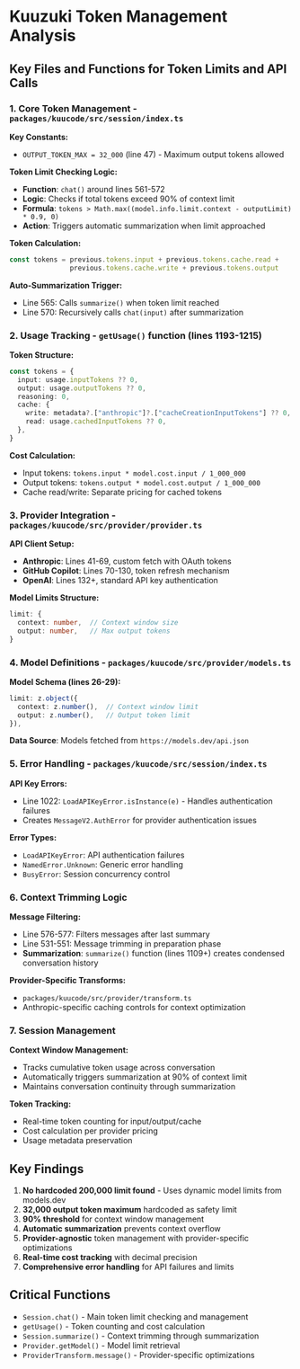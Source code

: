 # Kuuzuki Token Management Analysis

## Key Files and Functions for Token Limits and API Calls

### 1. Core Token Management - `packages/kuucode/src/session/index.ts`

**Key Constants:**
- `OUTPUT_TOKEN_MAX = 32_000` (line 47) - Maximum output tokens allowed

**Token Limit Checking Logic:**
- **Function**: `chat()` around lines 561-572
- **Logic**: Checks if total tokens exceed 90% of context limit
- **Formula**: `tokens > Math.max((model.info.limit.context - outputLimit) * 0.9, 0)`
- **Action**: Triggers automatic summarization when limit approached

**Token Calculation:**
```typescript
const tokens = previous.tokens.input + previous.tokens.cache.read + 
               previous.tokens.cache.write + previous.tokens.output
```

**Auto-Summarization Trigger:**
- Line 565: Calls `summarize()` when token limit reached
- Line 570: Recursively calls `chat(input)` after summarization

### 2. Usage Tracking - `getUsage()` function (lines 1193-1215)

**Token Structure:**
```typescript
const tokens = {
  input: usage.inputTokens ?? 0,
  output: usage.outputTokens ?? 0,
  reasoning: 0,
  cache: {
    write: metadata?.["anthropic"]?.["cacheCreationInputTokens"] ?? 0,
    read: usage.cachedInputTokens ?? 0,
  },
}
```

**Cost Calculation:**
- Input tokens: `tokens.input * model.cost.input / 1_000_000`
- Output tokens: `tokens.output * model.cost.output / 1_000_000`
- Cache read/write: Separate pricing for cached tokens

### 3. Provider Integration - `packages/kuucode/src/provider/provider.ts`

**API Client Setup:**
- **Anthropic**: Lines 41-69, custom fetch with OAuth tokens
- **GitHub Copilot**: Lines 70-130, token refresh mechanism
- **OpenAI**: Lines 132+, standard API key authentication

**Model Limits Structure:**
```typescript
limit: {
  context: number,  // Context window size
  output: number,   // Max output tokens
}
```

### 4. Model Definitions - `packages/kuucode/src/provider/models.ts`

**Model Schema (lines 26-29):**
```typescript
limit: z.object({
  context: z.number(),  // Context window limit
  output: z.number(),   // Output token limit
}),
```

**Data Source**: Models fetched from `https://models.dev/api.json`

### 5. Error Handling - `packages/kuucode/src/session/index.ts`

**API Key Errors:**
- Line 1022: `LoadAPIKeyError.isInstance(e)` - Handles authentication failures
- Creates `MessageV2.AuthError` for provider authentication issues

**Error Types:**
- `LoadAPIKeyError`: API authentication failures
- `NamedError.Unknown`: Generic error handling
- `BusyError`: Session concurrency control

### 6. Context Trimming Logic

**Message Filtering:**
- Line 576-577: Filters messages after last summary
- Line 531-551: Message trimming in preparation phase
- **Summarization**: `summarize()` function (lines 1109+) creates condensed conversation history

**Provider-Specific Transforms:**
- `packages/kuucode/src/provider/transform.ts`
- Anthropic-specific caching controls for context optimization

### 7. Session Management

**Context Window Management:**
- Tracks cumulative token usage across conversation
- Automatically triggers summarization at 90% of context limit
- Maintains conversation continuity through summarization

**Token Tracking:**
- Real-time token counting for input/output/cache
- Cost calculation per provider pricing
- Usage metadata preservation

## Key Findings

1. **No hardcoded 200,000 limit found** - Uses dynamic model limits from models.dev
2. **32,000 output token maximum** hardcoded as safety limit
3. **90% threshold** for context window management
4. **Automatic summarization** prevents context overflow
5. **Provider-agnostic** token management with provider-specific optimizations
6. **Real-time cost tracking** with decimal precision
7. **Comprehensive error handling** for API failures and limits

## Critical Functions

- `Session.chat()` - Main token limit checking and management
- `getUsage()` - Token counting and cost calculation  
- `Session.summarize()` - Context trimming through summarization
- `Provider.getModel()` - Model limit retrieval
- `ProviderTransform.message()` - Provider-specific optimizations